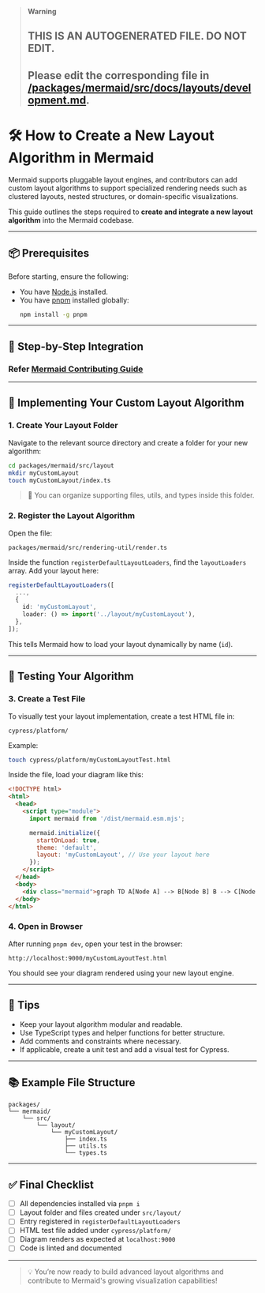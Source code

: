 > **Warning**
>
> ## THIS IS AN AUTOGENERATED FILE. DO NOT EDIT.
>
> ## Please edit the corresponding file in [/packages/mermaid/src/docs/layouts/development.md](../../packages/mermaid/src/docs/layouts/development.md).

# 🛠️ How to Create a New Layout Algorithm in Mermaid

Mermaid supports pluggable layout engines, and contributors can add custom layout algorithms to support specialized rendering needs such as clustered layouts, nested structures, or domain-specific visualizations.

This guide outlines the steps required to **create and integrate a new layout algorithm** into the Mermaid codebase.

---

## 📦 Prerequisites

Before starting, ensure the following:

- You have [Node.js](https://nodejs.org/) installed.
- You have [pnpm](https://pnpm.io/) installed globally:
  ```bash
  npm install -g pnpm
  ```

---

## 🔄 Step-by-Step Integration

### Refer [Mermaid Contributing Guide](/packages/mermaid/src/docs/community/contributing.md)

---

## 🧠 Implementing Your Custom Layout Algorithm

### 1. Create Your Layout Folder

Navigate to the relevant source directory and create a folder for your new algorithm:

```bash
cd packages/mermaid/src/layout
mkdir myCustomLayout
touch myCustomLayout/index.ts
```

> 📁 You can organize supporting files, utils, and types inside this folder.

### 2. Register the Layout Algorithm

Open the file:

```
packages/mermaid/src/rendering-util/render.ts
```

Inside the function `registerDefaultLayoutLoaders`, find the `layoutLoaders` array. Add your layout here:

```ts
registerDefaultLayoutLoaders([
  ...,
  {
    id: 'myCustomLayout',
    loader: () => import('../layout/myCustomLayout'),
  },
]);
```

This tells Mermaid how to load your layout dynamically by name (`id`).

---

## 🧪 Testing Your Algorithm

### 3. Create a Test File

To visually test your layout implementation, create a test HTML file in:

```
cypress/platform/
```

Example:

```bash
touch cypress/platform/myCustomLayoutTest.html
```

Inside the file, load your diagram like this:

```html
<!DOCTYPE html>
<html>
  <head>
    <script type="module">
      import mermaid from '/dist/mermaid.esm.mjs';

      mermaid.initialize({
        startOnLoad: true,
        theme: 'default',
        layout: 'myCustomLayout', // Use your layout here
      });
    </script>
  </head>
  <body>
    <div class="mermaid">graph TD A[Node A] --> B[Node B] B --> C[Node C]</div>
  </body>
</html>
```

### 4. Open in Browser

After running `pnpm dev`, open your test in the browser:

```
http://localhost:9000/myCustomLayoutTest.html
```

You should see your diagram rendered using your new layout engine.

---

## 📝 Tips

- Keep your layout algorithm modular and readable.
- Use TypeScript types and helper functions for better structure.
- Add comments and constraints where necessary.
- If applicable, create a unit test and add a visual test for Cypress.

---

## 📚 Example File Structure

```
packages/
└── mermaid/
    └── src/
        └── layout/
            └── myCustomLayout/
                ├── index.ts
                ├── utils.ts
                └── types.ts
```

---

## ✅ Final Checklist

- [ ] All dependencies installed via `pnpm i`
- [ ] Layout folder and files created under `src/layout/`
- [ ] Entry registered in `registerDefaultLayoutLoaders`
- [ ] HTML test file added under `cypress/platform/`
- [ ] Diagram renders as expected at `localhost:9000`
- [ ] Code is linted and documented

---

> 💡 You’re now ready to build advanced layout algorithms and contribute to Mermaid's growing visualization capabilities!
